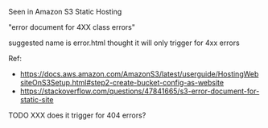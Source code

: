 
Seen in Amazon S3 Static Hosting

"error document for 4XX class errors"

suggested name is error.html thought it will only trigger for 4xx errors

Ref:
* https://docs.aws.amazon.com/AmazonS3/latest/userguide/HostingWebsiteOnS3Setup.html#step2-create-bucket-config-as-website
* https://stackoverflow.com/questions/47841665/s3-error-document-for-static-site


TODO XXX does it trigger for 404 errors?
